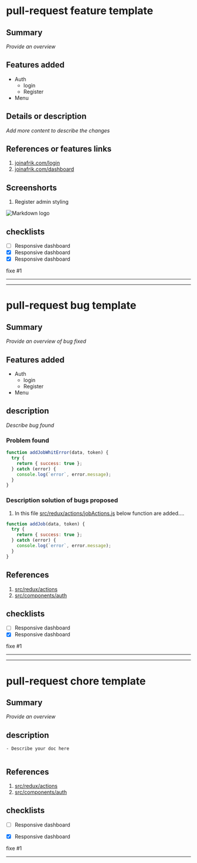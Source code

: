 # pull-request feature template

## Summary

_Provide an overview_

## Features added

- Auth
  - login
  - Register
- Menu

## Details or description

_Add more content to describe the changes_

## References or features links

1. [joinafrik.com/login](joinafrik.com/login)
1. [joinafrik.com/dashboard](joinafrik.com/dashboard)

## Screenshorts

1. Register admin styling

![Markdown logo](https://res.cloudinary.com/chanel-princenzanzu/image/upload/v1640093945/Screenshot_from_2021-12-21_16-26-22_miuo58.png)

## checklists

- [ ] Responsive dashboard
- [x] Responsive dashboard
- [x] Responsive dashboard

fixe #1

---

---

# pull-request bug template

## Summary

_Provide an overview of bug fixed_

## Features added

- Auth
  - login
  - Register
- Menu

## description

_Describe bug found_

### Problem found

```javascript
function addJobWhitError(data, token) {
  try {
    return { success: true };
  } catch (error) {
    console.log(`error`, error.message);
  }
}
```

### Description solution of bugs proposed

1. In this file [src/redux/actions/jobActions.js](src/redux/actions/jobActions.js) below  function  are added....


```javascript
function addJob(data, token) {
  try {
    return { success: true };
  } catch (error) {
    console.log(`error`, error.message);
  }
}


```

## References
1. [src/redux/actions](src/redux/actions)
1. [src/components/auth](src/components/auth)


## checklists

- [ ] Responsive dashboard
- [x] Responsive dashboard

fixe #1

---

---

# pull-request chore template


## Summary

_Provide an overview_



## description

```
- Describe your doc here


```
## References
1. [src/redux/actions](src/redux/actions)
1. [src/components/auth](src/components/auth)


## checklists

- [ ] Responsive dashboard
- [x] Responsive dashboard


fixe #1

---
